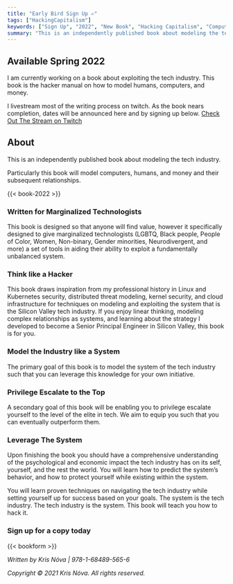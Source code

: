 ```yaml
---
title: "Early Bird Sign Up ✍"
tags: ["HackingCapitalism"]
keywords: ["Sign Up", "2022", "New Book", "Hacking Capitalism", "Computers", "Humans", "Money", "Exploiting", "Tech Industry"]
summary: "This is an independently published book about modeling the tech industry."
---
```


## Available Spring 2022

I am currently working on a book about exploiting the tech industry.
This book is the hacker manual on how to model humans, computers, and money.

I livestream most of the writing process on twitch.
As the book nears completion, dates will be announced here and by signing up below. [Check Out The Stream on Twitch](/live)

## About

This is an independently published book about modeling the tech industry.

Particularly this book will model computers, humans, and money and their
subsequent relationships. 


{{< book-2022 >}}


### Written for Marginalized Technologists

This book is designed so that anyone will find
value, however it specifically designed to give marginalized technologists (LGBTQ, Black people, People of Color, Women, Non-binary, Gender minorities, Neurodivergent, and more)
a set of tools in aiding their ability to exploit a fundamentally
unbalanced system. 

### Think like a Hacker

This book draws inspiration from my professional history
in Linux and Kubernetes security, distributed threat modeling, kernel
security, and cloud infrastructure for techniques on modeling and
exploiting the system that is the Silicon Valley tech industry. If you
enjoy linear thinking, modeling complex relationships as systems, and
learning about the strategy I developed to become a Senior Principal
Engineer in Silicon Valley, this book is for you.

### Model the Industry like a System

The primary goal of this book is to model the system of the tech industry
such that you can leverage this knowledge for your own initiative.

### Privilege Escalate to the Top

A secondary goal of this book will be enabling you to privilege escalate
yourself to the level of the elite in tech. We aim to equip you such that
you can eventually outperform them.

### Leverage The System

Upon finishing the book you should have a comprehensive understanding of
the psychological and economic impact the tech industry has on its self,
yourself, and the rest the world. You will learn how to predict the
system’s behavior, and how to protect yourself while existing within the
system. 

You will learn proven techniques on navigating the tech industry
while setting yourself up for success based on your goals.
The system is the tech industry. The tech industry is the system. This book
will teach you how to hack it.

### Sign up for a copy today

{{< bookform >}}

_Written by Kris Nóva  |  978-1-68489-565-6_

_Copyright © 2021 Kris Nóva. All rights reserved._

